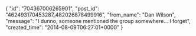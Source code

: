  {
   "id": "704367006265901",
   "post_id": "462493170453287_482026878499916",
   "from_name": "Dan Wilson",
   "message": "I dunno, someone mentioned the group somewhere... I forget",
   "created_time": "2014-08-09T06:27:01+0000"
 }
